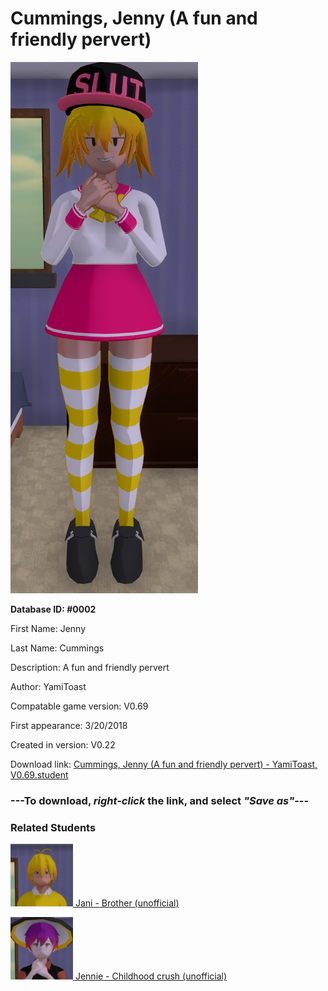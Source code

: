 # Cummings, Jenny (A fun and friendly pervert)

<img src="../../Files/Images/Cummings, Jenny (A fun and friendly pervert).png" title="Cummings, Jenny (A fun and friendly pervert) - YamiToast, V0.69">

**Database ID: #0002**

First Name: Jenny

Last Name: Cummings

Description: A fun and friendly pervert

Author: YamiToast

Compatable game version: V0.69

First appearance: 3/20/2018

Created in version: V0.22

Download link: <a href="https://raw.githubusercontent.com/Arbiter1223/Daigaku-Gurashi-Custom-Students/master/Files/Student%20Files/Cummings%2C%20Jenny%20(A%20fun%20and%20friendly%20pervert)%20-%20YamiToast%2C%20V0.69.student">Cummings, Jenny (A fun and friendly pervert) - YamiToast, V0.69.student</a>

### ---**To download, _right-click_ the link, and select _"Save as"_**---

### Related Students

<a href="Cummings, Jani (Jenny's older, much more mature brother).md"><img src="../../Files/Thumbs/Cummings, Jani (Jenny's older, much more mature brother).png" height="100" width="100" title="Cummings, Jani (Jenny's older, much more mature brother) - Cookie Boi, V0.69"></a><a href="Cummings, Jani (Jenny's older, much more mature brother).md"> Jani - Brother (unofficial)</a>

<a href="Noai, Jennie (Jenny's crush since childhood).md"><img src="../../Files/Thumbs/Noai, Jennie (Jenny's crush since childhood).png" height="100" width="100" title="Noai, Jennie (Jenny's crush since childhood) - Izzyox, V0.69"></a><a href="Noai, Jennie (Jenny's crush since childhood).md"> Jennie - Childhood crush (unofficial)</a>

